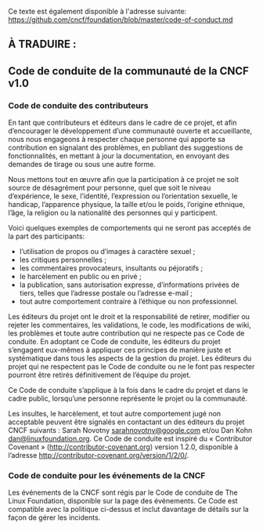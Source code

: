 Ce texte est également disponible à l'adresse suivante: https://github.com/cncf/foundation/blob/master/code-of-conduct.md

À TRADUIRE :
------------

Code de conduite de la communauté de la CNCF v1.0
-------------------------------------------------

### Code de conduite des contributeurs

En tant que contributeurs et éditeurs dans le cadre de ce projet, et afin d’encourager le développement d’une communauté ouverte et accueillante, nous nous engageons à respecter chaque personne qui apporte sa contribution en signalant des problèmes, en publiant des suggestions de fonctionnalités, en mettant à jour la documentation, en envoyant des demandes de tirage ou sous une autre forme.

Nous mettons tout en œuvre afin que la participation à ce projet ne soit source de désagrément pour personne, quel que soit le niveau d’expérience, le sexe, l’identité, l’expression ou l’orientation sexuelle, le handicap, l’apparence physique, la taille et/ou le poids, l’origine ethnique, l’âge, la religion ou la nationalité des personnes qui y participent.

Voici quelques exemples de comportements qui ne seront pas acceptés de la part des participants:

-	l’utilisation de propos ou d’images à caractère sexuel ;
-	les critiques personnelles ;
-	les commentaires provocateurs, insultants ou péjoratifs ;
-	le harcèlement en public ou en privé ;
-	la publication, sans autorisation expresse, d’informations privées de tiers, telles que l’adresse postale ou l’adresse e-mail ;
-	tout autre comportement contraire à l’éthique ou non professionnel.

Les éditeurs du projet ont le droit et la responsabilité de retirer, modifier ou rejeter les commentaires, les validations, le code, les modifications de wiki, les problèmes et toute autre contribution qui ne respecte pas ce Code de conduite. En adoptant ce Code de conduite, les éditeurs du projet s’engagent eux-mêmes à appliquer ces principes de manière juste et systématique dans tous les aspects de la gestion du projet. Les éditeurs du projet qui ne respectent pas le Code de conduite ou ne le font pas respecter pourront être retirés définitivement de l’équipe du projet.

Ce Code de conduite s’applique à la fois dans le cadre du projet et dans le cadre public, lorsqu’une personne représente le projet ou la communauté.

Les insultes, le harcèlement, et tout autre comportement jugé non acceptable peuvent être signalés en contactant un des éditeurs du projet CNCF suivants : Sarah Novotny sarahnovotny@google.com et/ou Dan Kohn dan@linuxfoundation.org. Ce Code de conduite est inspiré du « Contributor Covenant » (http://contributor-covenant.org) version 1.2.0, disponible à l’adresse http://contributor-covenant.org/version/1/2/0/.

### Code de conduite pour les événements de la CNCF

Les événements de la CNCF sont régis par le Code de conduite de The Linux Foundation, disponible sur la page des événements. Ce Code est compatible avec la politique ci-dessus et inclut davantage de détails sur la façon de gérer les incidents.
